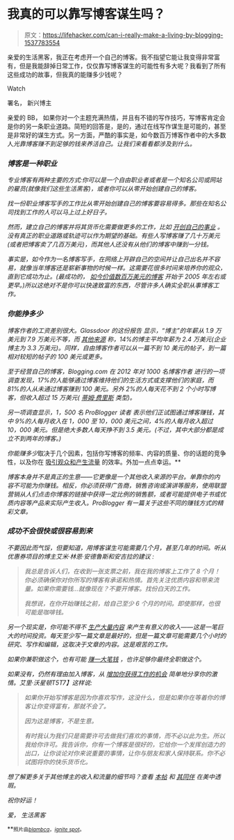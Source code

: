 # 我真的可以靠写博客谋生吗？

> 原文：<https://lifehacker.com/can-i-really-make-a-living-by-blogging-1537783554>

亲爱的生活黑客，我正在考虑开一个自己的博客。我不指望它能让我变得非常富有，但是我能辞掉日常工作，仅仅靠写博客谋生的可能性有多大呢？我看到了所有这些成功的故事，但我真的能赚多少钱呢？

Watch

署名，
新兴博主

亲爱的 BB，
如果你对一个主题充满热情，并且有不错的写作技巧，写博客肯定会是你的另一条职业道路。简短的回答是，是的，通过在线写作谋生是可能的，甚至是非常好的谋生方式。另一方面，严酷的事实是，如今数百万博客作者中的大多数人*光靠博客赚不到足够的钱来养活自己。让我们来看看都涉及到什么。*

### *博客是一种职业*

*专业博客有两种主要的方式:你可以是一个自由职业者或者是一个知名公司或网站的雇员(就像我们这些生活黑客)，或者你可以从零开始创建自己的博客。*

*找一份职业博客写手的工作比从零开始创建自己的博客要容易得多。那些在知名公司找到工作的人可以马上过上好日子。*

*然而，建立自己的博客并将其货币化需要做更多的工作，比如 [开创自己的事业](https://lifehacker.com/should-i-start-my-own-business-498632898) 。没有真正的职业道路或轨迹可以作为期望的基础。有些人写博客赚了几十万美元(或者把博客卖了几百万美元)，而其他人还没有从他们的博客中赚到一分钱。*

*事实是，如今作为一名博客写手，在网络上开辟自己的空间并让自己出名并不容易，就像当年博客还是崭新事物的时候一样。这需要花很多时间来培养你的观众，直到它成功为止。(最成功的， [如今价值数百万美元的博客](http://addicted2success.com/news/the-top-10-famous-multi-million-dollar-bloggers/) 开始于 2005 年左右或更早。)所以这绝对不是你可以快速致富的东西，尽管许多人确实全职从事博客工作。*

### *你能挣多少*

*博客作者的工资差别很大。Glassdoor 的这份报告 显示，“博主”的年薪从 1.9 万美元到 7.9 万美元不等，而 [其他来源](http://www.velocitydigital.co.uk/blogging-stats-2013-infographic/) 称，14%的博主平均年薪为 2.4 万美元(企业博主为 3.3 万美元)。同样，自由博客作者可以从一篇不到 10 美元的帖子，到一篇相对较短的帖子的 100 美元或更多。*

*至于经营自己的博客，Blogging.com 在 2012 年对 1000 名博客作者 进行的一项调查发现，17%的人能够通过博客维持他们的生活方式或支撑他们的家庭，而 81%的人从未通过博客赚到 100 美元。另外 2%的人每天花不到 2 个小时写博客，但收入超过 15 万美元( [蒂姆·费里斯](http://www.timferriss.com/) 类型)。*

*另一项调查显示，1，500 名 ProBlogger 读者 表示他们正试图通过博客赚钱，其中 9%的人每月收入在 1，000 至 10，000 美元之间，4%的人每月收入超过 10，000 美元。但是绝大多数人每天挣不到 3.5 美元。(不过，其中大部分都是成立不到两年的博客。)*

*你能赚多少*取决于几个因素，包括你写博客的频率、内容的质量、你的话题的竞争性，以及你在 [吸引观众和产生流量](https://lifehacker.com/how-can-i-write-a-successful-blog-and-get-more-people-t-1257476541) 的效率。外加一点点幸运。**

*博客本身并不是真正的生意——它更像是一个其他收入来源的平台。单靠你的内容不可能为你赚钱。相反，你必须获得广告商，销售咨询或演讲等服务，使用联盟营销从人们点击你博客的链接中获得一定比例的销售额，或者可能提供电子书或优质内容等产品来实际产生收入。ProBlogger 有一篇关于这些不同的赚钱方式的精彩文章。*

### *成功不会很快或很容易到来*

*不要因此而气馁，但要知道，用博客谋生可能需要几个月，甚至几年的时间。听从优惠券项目的博主艾米·林恩·安德鲁斯和安吉拉的建议 :*

> *我总是告诉人们，在收到一张支票之前，我在我的博客上工作了 8 个月！你必须确保你对你所写的博客有承诺和热情。首先关注优质内容和带来流量。如果你需要钱…就像现在？不要开博客。找份白天的工作。*
> 
> *我想说，在你开始赚钱之前，给自己至少 6 个月的时间。即使那样，也很可能是咖啡钱。*

*另一个现实是，你可能不得不 [生产大量内容](https://lifehacker.com/the-reality-of-earning-money-online-1460779442) 来产生有意义的收入——这是一笔巨大的时间投资。每天至少写一篇文章是最好的，但是一篇文章可能需要几个小时的研究、写作和编辑，这取决于文章的内容。这是艰苦的工作。*

*如果你兼职做这个，也有可能 [赚一大笔钱](https://lifehacker.com/earn-extra-money-on-the-side-even-when-you-have-no-fre-5890965) ，也许足够你最终全职做这个。*

*如果没有，仍然有理由加入博客，从 [增加你获得工作的机会](https://lifehacker.com/use-blogging-to-protect-against-unemployment-5823413) 简单地分享你的激情。艾里·沃星顿T5T7】这样说:*

> *如果你开始写博客是因为你喜欢写作，这没什么，但是如果你在等着你的博客让你变得富有，那就不会了。*
> 
> *因为这是博客，不是生意。*
> 
> *有时我认为我们只是需要许可去做我们喜欢的事情，而不必以此为生。所以我给你许可。我告诉你，你有一个博客是很好的，它给你一个发挥创造力的出口，让你谈论对你来说重要的事情，让你与朋友和家人保持联系。你不必试图将你的快乐货币化。*

*想了解更多关于其他博主的收入和流量的细节吗？查看 [本帖](http://www.beautythroughimperfection.com/2013/08/07/bloggers-make-money/) 和 [其同伴](http://www.beautythroughimperfection.com/2013/08/29/blogger-earn-3/) 在美中透瑕。*

*祝你好运！*

*爱，
生活黑客*

**<small>照片由</small>*[*<small>blambca</small>*](http://www.shutterstock.com/pic.mhtml?id=101405089&src=id)*<small>，</small>*[*<small>ignite spot</small>*](http://www.velocitydigital.co.uk/blogging-stats-2013-infographic/)<small>*。*</small>*